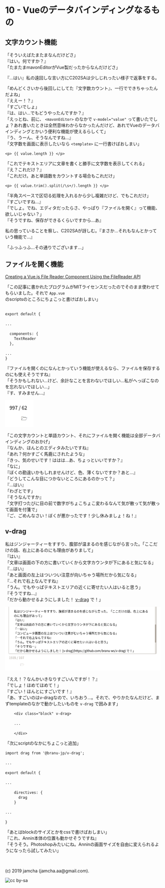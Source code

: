 

# 10 - Vueのデータバインディングなるもの

## 文字カウント機能

「そういえばたまたまなんだけどさ」  
『はい。何ですか？』  
「たまたまmavonEditorがVue製だったからなんだけどさ」  

『…はい』私の遠回しな言い方にC202SAは少しじれったい様子で返事をする。

「めんどくさいから後回しにしてた『文字数カウント』、一行でできちゃったんだよね」  
『ええー！？』  
「すごいでしょ」  
『は、はい…でもどうやったんですか？』  
「えっとね、前に、 `<mavonEditor>` のなかで `v-model="value"` って書いたでしょ？あれ書いたときは全然意味わからなかったんだけど、あれでVueのデータバインディングとかいう便利な機能が使えるらしくて」  
『う、うーん、そうなんですね…』  
「文字数を画面に表示したいなら `<template>` に一行書けばおしまい」

```vue
<p> {{ value.length }} </p>
```

「これでテキストエリアに文章を書くと勝手に文字数を表示してくれる」  
『え？これだけ？』  
「これだけ。あと単語数をカウントする場合もこれだけ」

```vue
<p> {{ value.trim().split(/\s+/).length }} </p>
```

「半角スペースで区切る処理を入れるから少し複雑だけど、でもこれだけ」  
『すごいですね…』  
「でしょ。でね、エディタだったらさ、やっぱり『ファイルを開く』って機能、欲しいじゃない？」  
『そうですね、保存ができるくらいですから…あ』

私の思っていることを察し、C202SAが訝しむ。『まさか…それもなんとかっていう機能で…』

「ふっふっふ…その通りでございます…」

## ファイルを開く機能

[Creating a Vue.js File Reader Component Using the FileReader API](https://alligator.io/vuejs/file-reader-component/)

「この記事に書かれたプログラムがMITライセンスだったのでそのまま使わせてもらいました。それで `App.vue` のscriptsのところにちょこっと書けばおしまい」

```vue

export default {

...

  components: {
    TextReader
  },
  
...
}
```

『ファイルを開くのになんとかっていう機能が使えるなら、ファイルを保存するのにも使えそうですね』  
「そうかもしれない…けど、余計なことを言わないでほしい…私がへっぽこなのを忘れないでほしい…」  
『す、すみません…』

![toolbox](./img/toolbox.png)

「この文字カウントと単語カウント、それにファイルを開く機能は全部データバインディングのおかげ」  
『なんか、ほんとのエディタみたいですね』  
「あれ？何かすごく馬鹿にされたような」  
『きっ、気のせいです！ははは…あ、ちょっといいですか？』  
「なに」  
『ぼくの勘違いかもしれませんけど、色、薄くないですか？あと…』  
「どうしてこんな目につかないところにあるのかって？」  
『…はい』  
「わざとです」  
『そうなんですか』  
「文字打つたびに目の前で数字がちょこちょこ変わるなんて気が散って気が散って画面を付箋で」  
『ご、ごめんなさい！ぼくが悪かったです！少し休みましょ！ね！』

## v-drag

私はジンジャーティーをすすり、腹部が温まるのを感じながら言った。「ここだけの話、右上にあるのにも理由がありまして」  
『はい』  
「文章は画面の下の方に書いていくから文字カウンタが下にあると気になる」  
『…はい』  
「あと画面の左上はついつい注意が向いちゃう場所だから気になる」  
『…それで右上なんですね』  
「うん。でもやっぱテキストエリアの近くに寄せたい人はいると思う」  
『そうですね…』  
「だから動かせるようにしました！ [v-drag](https://github.com/branu-ws/v-drag) で！」

![v-drag](./img/v-drag.png)

『ええ！？なんかいきなりすごいんですが！？』  
「でしょ！ほめてほめて！」  
『すごい！ほんとにすごいです！』  
「あ、すごいのはv-dragなので、いちおう…。それで、やりかたなんだけど、まずtemplateのなかで動かしたいものを `v-drag` で囲みます」

```vue
    <div class="block" v-drag>
    
    ...
    
    </div>
```

「次にscriptのなかにちょこっと追加」

```vue
import drag from '@branu-jp/v-drag';

...

export default {

...

    directives: {
      drag
    }

...

}
```

「あとはblockのサイズとかをcssで書けばおしまい」  
『これ、Annin本体の位置も動かせそうですね』  
「そうそう。Photoshopみたいにね。Anninの画面サイズを自由に変えられるようになったら試してみたい」

<br>
<br>
(c) 2019 jamcha (jamcha.aa@gmail.com).

![cc by-sa](https://i.creativecommons.org/l/by-sa/4.0/88x31.png)

